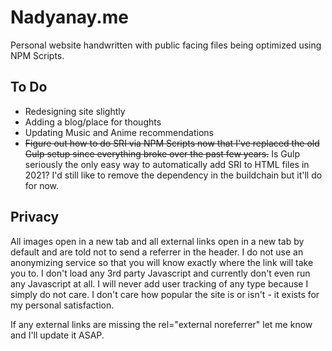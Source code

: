 # Nadyanay.me

Personal website handwritten with public facing files being optimized using NPM Scripts.

## To Do

-   Redesigning site slightly
-   Adding a blog/place for thoughts
-   Updating Music and Anime recommendations
-   ~~Figure out how to do SRI via NPM Scripts now that I've replaced the old Gulp setup since everything broke over the past few years.~~ Is Gulp seriously the only easy way to automatically add SRI to HTML files in 2021? I'd still like to remove the dependency in the buildchain but it'll do for now.

## Privacy

All images open in a new tab and all external links open in a new tab by default and are told not to send a referrer in the header. I do not use an anonymizing service so that you will know exactly where the link will take you to. I don't load any 3rd party Javascript and currently don't even run any Javascript at all. I will never add user tracking of any type because I simply do not care. I don't care how popular the site is or isn't - it exists for my personal satisfaction.

If any external links are missing the rel="external noreferrer" let me know and I'll update it ASAP.
